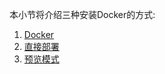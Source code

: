本小节将介绍三种安装Docker的方式:
1. [Docker](/Installation/Docker.md)
2. [直接部署](/Installation/Direct.md)
3. [预览模式](/Installation/Preview.md)